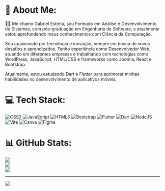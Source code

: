 # 💫 About Me:
👨‍💻 Me chamo Gabriel Estrela, sou Formado em Análise e Desenvolvimento de Sistemas, com pós-graduação em Engenharia de Software, e atualmente estou aprofundando meus conhecimentos com Ciência da Computação.

Sou apaixonado por tecnologia e inovação, sempre em busca de novos desafios e aprendizados. Tenho experiência como Desenvolvedor Web, atuando em diferentes empresas e trabalhando com tecnologias como WordPress, JavaScript, HTML/CSS e frameworks como Joomla, React e Bootstrap.

Atualmente, estou estudando Dart e Flutter para aprimorar minhas habilidades no desenvolvimento de aplicativos móveis.
# 💻 Tech Stack:
![CSS3](https://img.shields.io/badge/css3-%231572B6.svg?style=for-the-badge&logo=css3&logoColor=white) ![JavaScript](https://img.shields.io/badge/javascript-%23323330.svg?style=for-the-badge&logo=javascript&logoColor=%23F7DF1E) ![HTML5](https://img.shields.io/badge/html5-%23E34F26.svg?style=for-the-badge&logo=html5&logoColor=white) ![Bootstrap](https://img.shields.io/badge/bootstrap-%238511FA.svg?style=for-the-badge&logo=bootstrap&logoColor=white) ![Flutter](https://img.shields.io/badge/Flutter-%2302569B.svg?style=for-the-badge&logo=Flutter&logoColor=white) ![Dart](https://img.shields.io/badge/dart-%230175C2.svg?style=for-the-badge&logo=dart&logoColor=white) ![NodeJS](https://img.shields.io/badge/node.js-6DA55F?style=for-the-badge&logo=node.js&logoColor=white) ![Vite](https://img.shields.io/badge/vite-%23646CFF.svg?style=for-the-badge&logo=vite&logoColor=white) ![Canva](https://img.shields.io/badge/Canva-%2300C4CC.svg?style=for-the-badge&logo=Canva&logoColor=white) ![Figma](https://img.shields.io/badge/figma-%23F24E1E.svg?style=for-the-badge&logo=figma&logoColor=white) 
# 📊 GitHub Stats:
![](https://github-readme-stats.vercel.app/api?username=gesbr2001&theme=shadow_blue&hide_border=false&include_all_commits=false&count_private=false)<br/>
![](https://github-readme-streak-stats.herokuapp.com/?user=gesbr2001&theme=shadow_blue&hide_border=false)<br/>
![](https://github-readme-stats.vercel.app/api/top-langs/?username=gesbr2001&theme=shadow_blue&hide_border=false&include_all_commits=false&count_private=false&layout=compact)

---
[![](https://visitcount.itsvg.in/api?id=gesbr2001&icon=0&color=0)](https://visitcount.itsvg.in)


